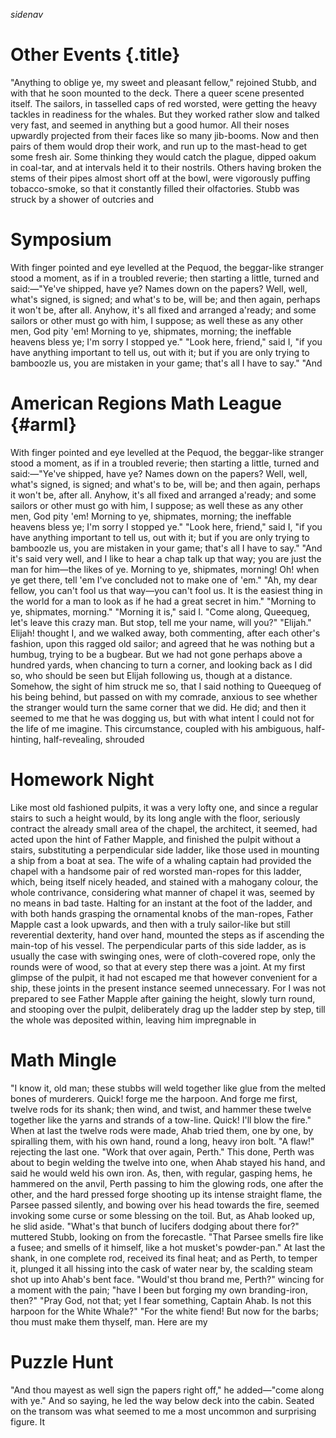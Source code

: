 $sidenav$

# Other Events {.title}

"Anything to oblige ye, my sweet and pleasant fellow," rejoined Stubb, and with
that he soon mounted to the deck. There a queer scene presented itself. The
sailors, in tasselled caps of red worsted, were getting the heavy tackles in
readiness for the whales. But they worked rather slow and talked very fast, and
seemed in anything but a good humor. All their noses upwardly projected from
their faces like so many jib-booms. Now and then pairs of them would drop their
work, and run up to the mast-head to get some fresh air. Some thinking they
would catch the plague, dipped oakum in coal-tar, and at intervals held it to
their nostrils. Others having broken the stems of their pipes almost short off
at the bowl, were vigorously puffing tobacco-smoke, so that it constantly
filled their olfactories. Stubb was struck by a shower of outcries and

# Symposium

With finger pointed and eye levelled at the Pequod, the beggar-like stranger
stood a moment, as if in a troubled reverie; then starting a little, turned and
said:&mdash;"Ye've shipped, have ye? Names down on the papers? Well, well,
what's signed, is signed; and what's to be, will be; and then again, perhaps
it won't be, after all. Anyhow, it's all fixed and arranged a'ready; and some
sailors or other must go with him, I suppose; as well these as any other men,
God pity 'em! Morning to ye, shipmates, morning; the ineffable heavens bless
ye; I'm sorry I stopped ye." "Look here, friend," said I, "if you have
anything important to tell us, out with it; but if you are only trying to
bamboozle us, you are mistaken in your game; that's all I have to say." "And

# American Regions Math League {#arml}

With finger pointed and eye levelled at the Pequod, the beggar-like stranger
stood a moment, as if in a troubled reverie; then starting a little, turned and
said:&mdash;"Ye've shipped, have ye? Names down on the papers? Well, well,
  what's signed, is signed; and what's to be, will be; and then again, perhaps
  it won't be, after all. Anyhow, it's all fixed and arranged a'ready; and some
  sailors or other must go with him, I suppose; as well these as any other men,
  God pity 'em! Morning to ye, shipmates, morning; the ineffable heavens bless
  ye; I'm sorry I stopped ye." "Look here, friend," said I, "if you have
  anything important to tell us, out with it; but if you are only trying to
  bamboozle us, you are mistaken in your game; that's all I have to say." "And
  it's said very well, and I like to hear a chap talk up that way; you are just
  the man for him&mdash;the likes of ye. Morning to ye, shipmates, morning! Oh!
  when ye get there, tell 'em I've concluded not to make one of 'em." "Ah, my
  dear fellow, you can't fool us that way&mdash;you can't fool us. It is the
  easiest thing in the world for a man to look as if he had a great secret in
  him." "Morning to ye, shipmates, morning." "Morning it is," said I. "Come
  along, Queequeg, let's leave this crazy man. But stop, tell me your name,
  will you?" "Elijah." Elijah! thought I, and we walked away, both commenting,
  after each other's fashion, upon this ragged old sailor; and agreed that he
  was nothing but a humbug, trying to be a bugbear. But we had not gone perhaps
  above a hundred yards, when chancing to turn a corner, and looking back as I
  did so, who should be seen but Elijah following us, though at a distance.
  Somehow, the sight of him struck me so, that I said nothing to Queequeg of
  his being behind, but passed on with my comrade, anxious to see whether the
  stranger would turn the same corner that we did. He did; and then it seemed
  to me that he was dogging us, but with what intent I could not for the life
  of me imagine. This circumstance, coupled with his ambiguous, half-hinting,
  half-revealing, shrouded

# Homework Night

Like most old fashioned pulpits, it was a very lofty one, and since a regular
stairs to such a height would, by its long angle with the floor, seriously
contract the already small area of the chapel, the architect, it seemed, had
acted upon the hint of Father Mapple, and finished the pulpit without a stairs,
substituting a perpendicular side ladder, like those used in mounting a
ship from a boat at sea. The wife of a whaling captain had provided the
chapel with a handsome pair of red worsted man-ropes for this ladder,
which, being itself nicely headed, and stained with a mahogany colour,
the whole contrivance, considering what manner of chapel it was, seemed
by no means in bad taste. Halting for an instant at the foot of the
ladder, and with both hands grasping the ornamental knobs of the
man-ropes, Father Mapple cast a look upwards, and then with a truly
sailor-like but still reverential dexterity, hand over hand, mounted the
steps as if ascending the main-top of his vessel. The perpendicular parts
of this side ladder, as is usually the case with swinging ones, were of
cloth-covered rope, only the rounds were of wood, so that at every step
there was a joint. At my first glimpse of the pulpit, it had not escaped
me that however convenient for a ship, these joints in the present
instance seemed unnecessary. For I was not prepared to see Father Mapple
after gaining the height, slowly turn round, and stooping over the
pulpit, deliberately drag up the ladder step by step, till the whole was
deposited within, leaving him impregnable in

# Math Mingle

"I know it, old man; these stubbs will weld together like glue from the melted
bones of murderers. Quick! forge me the harpoon. And forge me first, twelve
rods for its shank; then wind, and twist, and hammer these twelve together like
the yarns and strands of a tow-line. Quick! I'll blow the fire." When at last
the twelve rods were made, Ahab tried them, one by one, by spiralling them,
with his own hand, round a long, heavy iron bolt. "A flaw!" rejecting the
last one. "Work that over again, Perth." This done, Perth was about to
begin welding the twelve into one, when Ahab stayed his hand, and said he
would weld his own iron. As, then, with regular, gasping hems, he hammered
on the anvil, Perth passing to him the glowing rods, one after the other,
and the hard pressed forge shooting up its intense straight flame, the
Parsee passed silently, and bowing over his head towards the fire, seemed
invoking some curse or some blessing on the toil. But, as Ahab looked up,
he slid aside. "What's that bunch of lucifers dodging about there for?"
muttered Stubb, looking on from the forecastle. "That Parsee smells fire
like a fusee; and smells of it himself, like a hot musket's powder-pan." At
last the shank, in one complete rod, received its final heat; and as Perth,
to temper it, plunged it all hissing into the cask of water near by, the
scalding steam shot up into Ahab's bent face. "Would'st thou brand me,
Perth?" wincing for a moment with the pain; "have I been but forging my own
branding-iron, then?" "Pray God, not that; yet I fear something, Captain
Ahab. Is not this harpoon for the White Whale?" "For the white fiend! But
now for the barbs; thou must make them thyself, man. Here are my

# Puzzle Hunt

"And thou mayest as well sign the papers right off," he added&mdash;"come along
with ye." And so saying, he led the way below deck into the cabin. Seated on
the transom was what seemed to me a most uncommon and surprising figure. It
